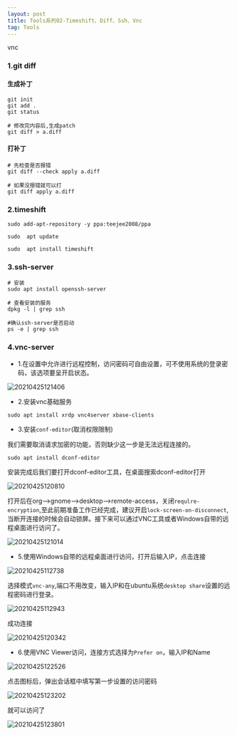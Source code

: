 ```yaml
---
layout: post
title: Tools系列02-Timeshift、Diff、Ssh、Vnc
tag: Tools
---
```

vnc


### 1.git diff

#### 生成补丁

```
git init 
git add .
git status 

# 修改完内容后,生成patch
git diff > a.diff
```

#### 打补丁

```
# 先检查是否报错
git diff --check apply a.diff  

# 如果没报错就可以打   
git diff apply a.diff
```

### 2.timeshift

```
sudo add-apt-repository -y ppa:teejee2008/ppa

sudo  apt update

sudo  apt install timeshift
```

### 3.ssh-server

```
# 安装
sudo apt install openssh-server

# 查看安装的服务
dpkg -l | grep ssh

#确认ssh-server是否启动
ps -e | grep ssh
```

### 4.vnc-server

- 1.在设置中允许进行远程控制，访问密码可自由设置，可不使用系统的登录密码，该选项要呈开启状态。

![20210425121406](https://cdn.jsdelivr.net/gh/luckykang/picture_bed/blogs_images/20210425121406.png)

- 2.安装vnc基础服务

```
sudo apt install xrdp vnc4server xbase-clients
```

- 3.安装`conf-editor`(取消权限限制)

我们需要取消请求加密的功能，否则缺少这一步是无法远程连接的。

```
sudo apt install dconf-editor
```

安装完成后我们要打开dconf-editor工具，在桌面搜索dconf-editor打开

![20210425120810](https://cdn.jsdelivr.net/gh/luckykang/picture_bed/blogs_images/20210425120810.png)

打开后在org-->gnome-->desktop-->remote-access，关闭`requlre-encryption`,至此前期准备工作已经完成，建议开启`lock-screen-on-disconnect`,当断开连接的时候会自动锁屏。接下来可以通过VNC工具或者Windows自带的远程桌面进行访问了。

![20210425121014](https://cdn.jsdelivr.net/gh/luckykang/picture_bed/blogs_images/20210425121014.png)

- 5.使用Windows自带的远程桌面进行访问，打开后输入IP，点击连接

![20210425112738](https://cdn.jsdelivr.net/gh/luckykang/picture_bed/blogs_images/20210425112738.png)

选择模式`vnc-any`,端口不用改变，输入IP和在ubuntu系统`desktop share`设置的远程密码进行登录。

![20210425112943](https://cdn.jsdelivr.net/gh/luckykang/picture_bed/blogs_images/20210425112943.png)

成功连接

![20210425120342](https://cdn.jsdelivr.net/gh/luckykang/picture_bed/blogs_images/20210425120342.png)


- 6.使用VNC Viewer访问，连接方式选择为`Prefer on`，输入IP和Name

![20210425122526](https://cdn.jsdelivr.net/gh/luckykang/picture_bed/blogs_images/20210425122526.png)

点击图标后，弹出会话框中填写第一步设置的访问密码

![20210425123202](https://cdn.jsdelivr.net/gh/luckykang/picture_bed/blogs_images/20210425123202.png)

就可以访问了

![20210425123801](https://cdn.jsdelivr.net/gh/luckykang/picture_bed/blogs_images/20210425123801.png)

